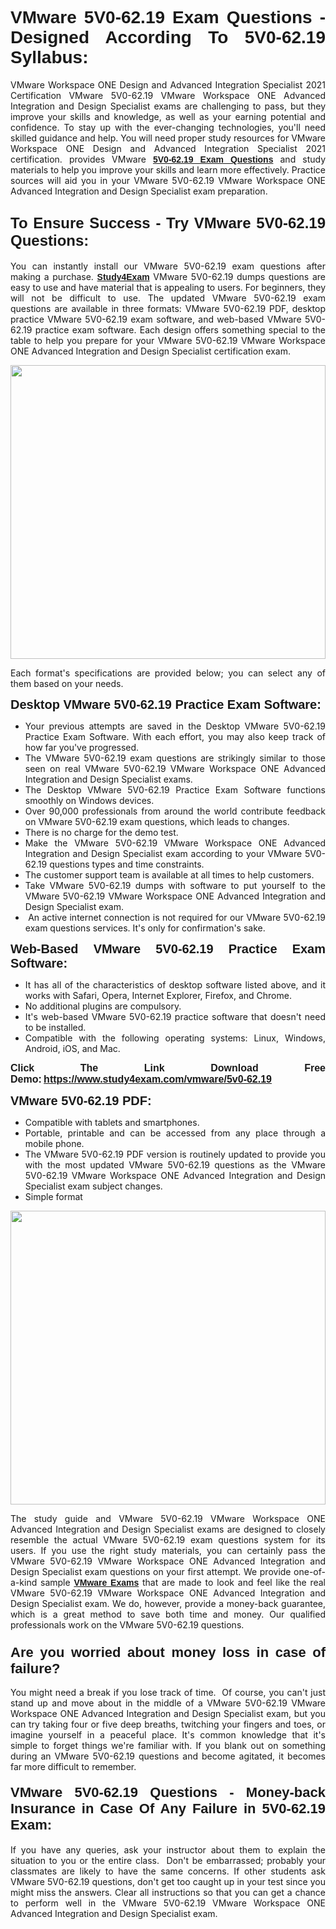 <h1 style="text-align: justify;"><span style="font-family:Tahoma,Geneva,sans-serif;"><strong>VMware 5V0-62.19 Exam Questions - Designed According To 5V0-62.19 Syllabus:</strong></span></h1>

<p style="text-align: justify;">VMware Workspace ONE Design and Advanced Integration Specialist 2021 Certification VMware 5V0-62.19 VMware Workspace ONE Advanced Integration and Design Specialist exams are challenging to pass, but they improve your skills and knowledge, as well as your earning potential and confidence. To stay up with the ever-changing technologies, you'll need skilled guidance and help. You will need proper study resources for VMware Workspace ONE Design and Advanced Integration Specialist 2021 certification. provides VMware <span style="font-family:Tahoma,Geneva,sans-serif;"><a href="https://www.study4exam.com/vmware/5v0-62.19"><strong>5V0-62.19 Exam Questions</strong></a></span> and study materials to help you improve your skills and learn more effectively. Practice sources will aid you in your VMware 5V0-62.19 VMware Workspace ONE Advanced Integration and Design Specialist exam preparation.</p>

<h2 style="text-align: justify;"><strong><span style="font-size:24px;"><span style="font-family:Tahoma,Geneva,sans-serif;">To Ensure Success - Try VMware 5V0-62.19 Questions:</span></span></strong></h2>

<p style="text-align: justify;">You can instantly install our VMware 5V0-62.19 exam questions after making a purchase. <span style="font-family:Tahoma,Geneva,sans-serif;"><a href="https://www.study4exam.com/"><strong>Study4Exam</strong></a></span> VMware 5V0-62.19 dumps questions are easy to use and have material that is appealing to users. For beginners, they will not be difficult to use. The updated VMware 5V0-62.19 exam questions are available in three formats: VMware 5V0-62.19 PDF, desktop practice VMware 5V0-62.19 exam software, and web-based VMware 5V0-62.19 practice exam software. Each design offers something special to the table to help you prepare for your VMware 5V0-62.19 VMware Workspace ONE Advanced Integration and Design Specialist certification exam.</p>

<p style="text-align: justify;"><a href="https://www.study4exam.com/vmware/5v0-62.19"><img alt="" src="https://lh3.googleusercontent.com/pw/AM-JKLUFUhNRTSGRbn-e5bU2rTm44yvQNOtZycqGVmZk1IYhIOx7AgPGV0HNuDno6pU6Y87xhOROtcf0ClrFKUPl0tiLb8-bptCMyHA5NSSNYQBa79H7lZPR9dJGh_Uceu2U7gTgc3Sfx2nyqt08AnUFOI4z=w1366-h494-no?authuser=0" style="width: 100%; height: 470px;" /></a></p>

<p style="text-align: justify;">Each format's specifications are provided below; you can select any of them based on your needs.</p>

<p style="text-align: justify;"><span style="font-family:Tahoma,Geneva,sans-serif;"><span style="font-size:20px;"><strong>Desktop VMware 5V0-62.19 Practice Exam Software:</strong></span></span></p>

<ul>
	<li style="text-align: justify;">Your previous attempts are saved in the Desktop VMware 5V0-62.19 Practice Exam Software. With each effort, you may also keep track of how far you've progressed.</li>
	<li style="text-align: justify;">The VMware 5V0-62.19 exam questions are strikingly similar to those seen on real VMware 5V0-62.19 VMware Workspace ONE Advanced Integration and Design Specialist exams.</li>
	<li style="text-align: justify;">The Desktop VMware 5V0-62.19 Practice Exam Software functions smoothly on Windows devices.</li>
	<li style="text-align: justify;">Over 90,000 professionals from around the world contribute feedback on VMware 5V0-62.19 exam questions, which leads to changes.</li>
	<li style="text-align: justify;">There is no charge for the demo test.</li>
	<li style="text-align: justify;">Make the VMware 5V0-62.19 VMware Workspace ONE Advanced Integration and Design Specialist exam according to your VMware 5V0-62.19 questions types and time constraints. </li>
	<li style="text-align: justify;">The customer support team is available at all times to help customers.</li>
	<li style="text-align: justify;">Take VMware 5V0-62.19 dumps with software to put yourself to the VMware 5V0-62.19 VMware Workspace ONE Advanced Integration and Design Specialist exam.</li>
	<li style="text-align: justify;"> An active internet connection is not required for our VMware 5V0-62.19 exam questions services. It's only for confirmation's sake.</li>
</ul>

<p style="text-align: justify;"><span style="font-family:Tahoma,Geneva,sans-serif;"><span style="font-size:20px;"><strong>Web-Based VMware 5V0-62.19 Practice Exam Software:</strong></span></span></p>

<ul>
	<li style="text-align: justify;">It has all of the characteristics of desktop software listed above, and it works with Safari, Opera, Internet Explorer, Firefox, and Chrome.</li>
	<li style="text-align: justify;">No additional plugins are compulsory.</li>
	<li style="text-align: justify;">It's web-based VMware 5V0-62.19 practice software that doesn't need to be installed.</li>
	<li style="text-align: justify;">Compatible with the following operating systems: Linux, Windows, Android, iOS, and Mac.</li>
</ul>

<p style="text-align: justify;"><strong><span style="font-family:Tahoma,Geneva,sans-serif;"><span style="font-size:16px;">Click The Link Download Free Demo:</span></span> <span style="font-family:Tahoma,Geneva,sans-serif;"><span style="font-size:16px;"><a href="https://www.study4exam.com/vmware/5v0-62.19">https://www.study4exam.com/vmware/5v0-62.19</a></span></span></strong></p>

<p style="text-align: justify;"><span style="font-family:Tahoma,Geneva,sans-serif;"><span style="font-size:20px;"><strong>VMware 5V0-62.19 PDF:</strong></span></span></p>

<ul>
	<li style="text-align: justify;">Compatible with tablets and smartphones. </li>
	<li style="text-align: justify;">Portable, printable and can be accessed from any place through a mobile phone. </li>
	<li style="text-align: justify;">The VMware 5V0-62.19 PDF version is routinely updated to provide you with the most updated VMware 5V0-62.19 questions as the VMware 5V0-62.19 VMware Workspace ONE Advanced Integration and Design Specialist exam subject changes.</li>
	<li style="text-align: justify;">Simple format</li>
</ul>

<p><a href="https://www.study4exam.com/vmware/5v0-62.19"><img alt="" src="https://lh3.googleusercontent.com/pw/AM-JKLXCTqM5oPBtkTKGoq5w9fB54SpeWXt6rvoveRBTu-dr0cYRYjxMwxdtPaaAS2m1uL29XePqfF3VqrYnNlU8DAGe9nsu7ynwvEDEo0qikV8f_LRK0IfF11pPe0BlbI8x16_W812JoQFhmIuBq_wgBLdY=w1139-h617-no?authuser=0" style="width: 100%; height: 470px;" /></a></p>

<p style="text-align: justify;">The study guide and VMware 5V0-62.19 VMware Workspace ONE Advanced Integration and Design Specialist exams are designed to closely resemble the actual VMware 5V0-62.19 exam questions system for its users. If you use the right study materials, you can certainly pass the VMware 5V0-62.19 VMware Workspace ONE Advanced Integration and Design Specialist exam questions on your first attempt. We provide one-of-a-kind sample <span style="font-family:Tahoma,Geneva,sans-serif;"><a href="https://www.study4exam.com/vmware-exams"><strong>VMware Exams</strong></a></span> that are made to look and feel like the real VMware 5V0-62.19 VMware Workspace ONE Advanced Integration and Design Specialist exam. We do, however, provide a money-back guarantee, which is a great method to save both time and money. Our qualified professionals work on the VMware 5V0-62.19 questions.</p>

<h3 style="text-align: justify;"><span style="font-family:Tahoma,Geneva,sans-serif;"><span style="font-size:22px;"><strong>Are you worried about money loss in case of failure?</strong></span></span></h3>

<p style="text-align: justify;">You might need a break if you lose track of time.  Of course, you can't just stand up and move about in the middle of a VMware 5V0-62.19 VMware Workspace ONE Advanced Integration and Design Specialist exam, but you can try taking four or five deep breaths, twitching your fingers and toes, or imagine yourself in a peaceful place. It's common knowledge that it's simple to forget things we're familiar with. If you blank out on something during an VMware 5V0-62.19 questions and become agitated, it becomes far more difficult to remember.</p>

<h4 style="text-align: justify;"><span style="font-size:22px;"><strong><span style="font-family:Tahoma,Geneva,sans-serif;">VMware 5V0-62.19 Questions - Money-back Insurance in Case Of Any Failure in 5V0-62.19 Exam:</span></strong></span></h4>

<p style="text-align: justify;">If you have any queries, ask your instructor about them to explain the situation to you or the entire class.  Don't be embarrassed; probably your classmates are likely to have the same concerns. If other students ask VMware 5V0-62.19 questions, don't get too caught up in your test since you might miss the answers. Clear all instructions so that you can get a chance to perform well in the VMware 5V0-62.19 VMware Workspace ONE Advanced Integration and Design Specialist exam.</p>
